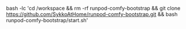 bash -lc 'cd /workspace && rm -rf runpod-comfy-bootstrap && git clone https://github.com/SykkoAtHome/runpod-comfy-bootstrap.git && bash runpod-comfy-bootstrap/start.sh'